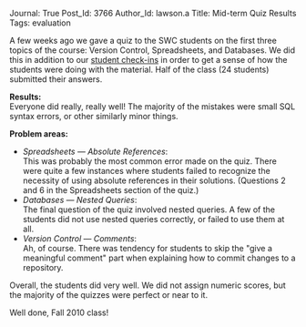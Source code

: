 Journal: True
Post_Id: 3766
Author_Id: lawson.a
Title: Mid-term Quiz Results
Tags: evaluation

<p>A few weeks ago we gave a quiz to the SWC students on the first three topics of the course: Version Control, Spreadsheets, and Databases.  We did this in addition to our <a href="{{root_path}}/blog/2010/11/summary-of-student-check-ins.html">student check-ins</a> in order to get a sense of how the students were doing with the material.  Half of the class (24 students) submitted their answers.</p>
<p><strong>Results:</strong><br />
Everyone did really, really well!  The majority of the mistakes were small SQL syntax errors, or other similarly minor things.</p>
<p><strong>Problem areas:</strong></p>
<ul>
<li><em>Spreadsheets &mdash; Absolute References</em>:<br />
This was probably the most common error made on the quiz.  There were quite a few instances where students failed to recognize the necessity of using absolute references in their solutions.  (Questions 2 and 6 in the Spreadsheets section of the quiz.)</li>
<li><em>Databases &mdash; Nested Queries</em>:<br />
The final question of the quiz involved nested queries.  A few of the students did not use nested queries correctly, or failed to use them at all.</li>
<li><em>Version Control &mdash; Comments</em>:<br />
Ah, of course.  There was tendency for students to skip the "give a meaningful comment" part when explaining how to commit changes to a repository.</li>
</ul>
<p>Overall, the students did very well.  We did not assign numeric scores, but the majority of the quizzes were perfect or near to it.</p>
<p>Well done, Fall 2010 class!</p>
